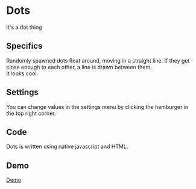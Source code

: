 # Dots
It's a dot thing

## Specifics
Randomly spawned dots float around, moving in a straight line. If they get close enough to each other, a line is drawn between them.  
It looks cool.

## Settings
You can change values in the settings menu by clicking the hamburger in the top right corner.

## Code
Dots is written using native javascript and HTML.

## Demo
[Demo](https://rockwillck.github.io/dots)
